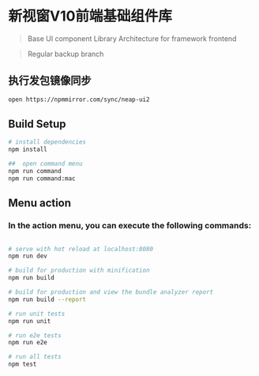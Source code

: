 #  新视窗V10前端基础组件库

>  Base UI component Library Architecture for framework frontend

>  Regular backup branch
## 执行发包镜像同步

``` bash
open https://npmmirror.com/sync/neap-ui2
```

## Build Setup

``` bash
# install dependencies
npm install

##  open command menu
npm run command
npm run command:mac

```
## Menu action
### In the action menu, you can execute the following commands:

``` bash

# serve with hot reload at localhost:8080
npm run dev

# build for production with minification
npm run build

# build for production and view the bundle analyzer report
npm run build --report

# run unit tests
npm run unit

# run e2e tests
npm run e2e

# run all tests
npm test

```
